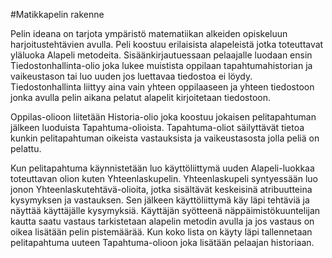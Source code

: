 #Matikkapelin rakenne

Pelin ideana on tarjota ympäristö matematiikan alkeiden opiskeluun harjoitustehtävien avulla. Peli koostuu erilaisista alapeleistä jotka toteuttavat yläluoka Alapeli metodeita.
Sisäänkirjautuessaan pelaajalle luodaan ensin Tiedostonhallinta-olio joka lukee muistista oppilaan tapahtumahistorian ja vaikeustason tai luo uuden jos luettavaa tiedostoa ei löydy.
Tiedostonhallinta liittyy aina vain yhteen oppilaaseen ja yhteen tiedostoon jonka avulla pelin aikana pelatut alapelit kirjoitetaan tiedostoon.

Oppilas-olioon liitetään  Historia-olio joka koostuu jokaisen pelitapahtuman jälkeen luoduista Tapahtuma-olioista. Tapahtuma-oliot
säilyttävät tietoa kunkin pelitapahtuman oikeista vastauksista ja vaikeustasosta jolla peliä on pelattu.

Kun pelitapahtuma käynnistetään luo käyttöliittymä uuden Alapeli-luokkaa toteuttavan olion kuten Yhteenlaskupelin. Yhteenlaskupeli syntyessään luo jonon Yhteenlaskutehtävä-olioita, jotka 
sisältävät keskeisinä atribuutteina kysymyksen ja vastauksen. Sen jälkeen käyttöliittymä käy läpi tehtäviä ja näyttää käyttäjälle kysymyksiä. Käyttäjän syötteenä näppäimistökuuntelijan kautta saatu
vastaus tarkistetaan alapelin metodin avulla ja jos vastaus on oikea lisätään pelin pistemäärää. Kun koko lista on käyty läpi tallennetaan pelitapahtuma uuteen Tapahtuma-olioon joka lisätään pelaajan historiaan. 
